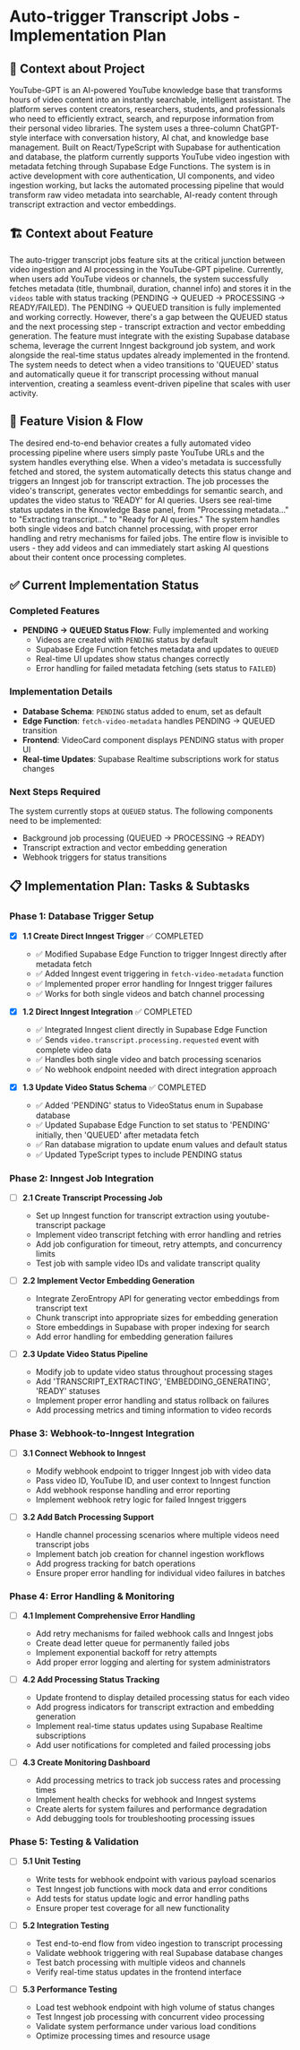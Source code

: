 # Auto-trigger Transcript Jobs - Implementation Plan

## 🧠 Context about Project

YouTube-GPT is an AI-powered YouTube knowledge base that transforms hours of video content into an instantly searchable, intelligent assistant. The platform serves content creators, researchers, students, and professionals who need to efficiently extract, search, and repurpose information from their personal video libraries. The system uses a three-column ChatGPT-style interface with conversation history, AI chat, and knowledge base management. Built on React/TypeScript with Supabase for authentication and database, the platform currently supports YouTube video ingestion with metadata fetching through Supabase Edge Functions. The system is in active development with core authentication, UI components, and video ingestion working, but lacks the automated processing pipeline that would transform raw video metadata into searchable, AI-ready content through transcript extraction and vector embeddings.

## 🏗️ Context about Feature

The auto-trigger transcript jobs feature sits at the critical junction between video ingestion and AI processing in the YouTube-GPT pipeline. Currently, when users add YouTube videos or channels, the system successfully fetches metadata (title, thumbnail, duration, channel info) and stores it in the `videos` table with status tracking (PENDING → QUEUED → PROCESSING → READY/FAILED). The PENDING → QUEUED transition is fully implemented and working correctly. However, there's a gap between the QUEUED status and the next processing step - transcript extraction and vector embedding generation. The feature must integrate with the existing Supabase database schema, leverage the current Inngest background job system, and work alongside the real-time status updates already implemented in the frontend. The system needs to detect when a video transitions to 'QUEUED' status and automatically queue it for transcript processing without manual intervention, creating a seamless event-driven pipeline that scales with user activity.

## 🎯 Feature Vision & Flow

The desired end-to-end behavior creates a fully automated video processing pipeline where users simply paste YouTube URLs and the system handles everything else. When a video's metadata is successfully fetched and stored, the system automatically detects this status change and triggers an Inngest job for transcript extraction. The job processes the video's transcript, generates vector embeddings for semantic search, and updates the video status to 'READY' for AI queries. Users see real-time status updates in the Knowledge Base panel, from "Processing metadata..." to "Extracting transcript..." to "Ready for AI queries." The system handles both single videos and batch channel processing, with proper error handling and retry mechanisms for failed jobs. The entire flow is invisible to users - they add videos and can immediately start asking AI questions about their content once processing completes.

## ✅ Current Implementation Status

### Completed Features
- **PENDING → QUEUED Status Flow**: Fully implemented and working
  - Videos are created with `PENDING` status by default
  - Supabase Edge Function fetches metadata and updates to `QUEUED`
  - Real-time UI updates show status changes correctly
  - Error handling for failed metadata fetching (sets status to `FAILED`)

### Implementation Details
- **Database Schema**: `PENDING` status added to enum, set as default
- **Edge Function**: `fetch-video-metadata` handles PENDING → QUEUED transition
- **Frontend**: VideoCard component displays PENDING status with proper UI
- **Real-time Updates**: Supabase Realtime subscriptions work for status changes

### Next Steps Required
The system currently stops at `QUEUED` status. The following components need to be implemented:
- Background job processing (QUEUED → PROCESSING → READY)
- Transcript extraction and vector embedding generation
- Webhook triggers for status transitions

## 📋 Implementation Plan: Tasks & Subtasks

### Phase 1: Database Trigger Setup
- [x] **1.1 Create Direct Inngest Trigger** ✅ COMPLETED
  - ✅ Modified Supabase Edge Function to trigger Inngest directly after metadata fetch
  - ✅ Added Inngest event triggering in `fetch-video-metadata` function
  - ✅ Implemented proper error handling for Inngest trigger failures
  - ✅ Works for both single videos and batch channel processing

- [x] **1.2 Direct Inngest Integration** ✅ COMPLETED
  - ✅ Integrated Inngest client directly in Supabase Edge Function
  - ✅ Sends `video.transcript.processing.requested` event with complete video data
  - ✅ Handles both single video and batch processing scenarios
  - ✅ No webhook endpoint needed with direct integration approach

- [x] **1.3 Update Video Status Schema** ✅ COMPLETED
  - ✅ Added 'PENDING' status to VideoStatus enum in Supabase database
  - ✅ Updated Supabase Edge Function to set status to 'PENDING' initially, then 'QUEUED' after metadata fetch
  - ✅ Ran database migration to update enum values and default status
  - ✅ Updated TypeScript types to include PENDING status

### Phase 2: Inngest Job Integration
- [ ] **2.1 Create Transcript Processing Job**
  - Set up Inngest function for transcript extraction using youtube-transcript package
  - Implement video transcript fetching with error handling and retries
  - Add job configuration for timeout, retry attempts, and concurrency limits
  - Test job with sample video IDs and validate transcript quality

- [ ] **2.2 Implement Vector Embedding Generation**
  - Integrate ZeroEntropy API for generating vector embeddings from transcript text
  - Chunk transcript into appropriate sizes for embedding generation
  - Store embeddings in Supabase with proper indexing for search
  - Add error handling for embedding generation failures

- [ ] **2.3 Update Video Status Pipeline**
  - Modify job to update video status throughout processing stages
  - Add 'TRANSCRIPT_EXTRACTING', 'EMBEDDING_GENERATING', 'READY' statuses
  - Implement proper error handling and status rollback on failures
  - Add processing metrics and timing information to video records

### Phase 3: Webhook-to-Inngest Integration
- [ ] **3.1 Connect Webhook to Inngest**
  - Modify webhook endpoint to trigger Inngest job with video data
  - Pass video ID, YouTube ID, and user context to Inngest function
  - Add webhook response handling and error reporting
  - Implement webhook retry logic for failed Inngest triggers

- [ ] **3.2 Add Batch Processing Support**
  - Handle channel processing scenarios where multiple videos need transcript jobs
  - Implement batch job creation for channel ingestion workflows
  - Add progress tracking for batch operations
  - Ensure proper error handling for individual video failures in batches

### Phase 4: Error Handling & Monitoring
- [ ] **4.1 Implement Comprehensive Error Handling**
  - Add retry mechanisms for failed webhook calls and Inngest jobs
  - Create dead letter queue for permanently failed jobs
  - Implement exponential backoff for retry attempts
  - Add proper error logging and alerting for system administrators

- [ ] **4.2 Add Processing Status Tracking**
  - Update frontend to display detailed processing status for each video
  - Add progress indicators for transcript extraction and embedding generation
  - Implement real-time status updates using Supabase Realtime subscriptions
  - Add user notifications for completed and failed processing jobs

- [ ] **4.3 Create Monitoring Dashboard**
  - Add processing metrics to track job success rates and processing times
  - Implement health checks for webhook and Inngest systems
  - Create alerts for system failures and performance degradation
  - Add debugging tools for troubleshooting processing issues

### Phase 5: Testing & Validation
- [ ] **5.1 Unit Testing**
  - Write tests for webhook endpoint with various payload scenarios
  - Test Inngest job functions with mock data and error conditions
  - Add tests for status update logic and error handling paths
  - Ensure proper test coverage for all new functionality

- [ ] **5.2 Integration Testing**
  - Test end-to-end flow from video ingestion to transcript processing
  - Validate webhook triggering with real Supabase database changes
  - Test batch processing with multiple videos and channels
  - Verify real-time status updates in the frontend interface

- [ ] **5.3 Performance Testing**
  - Load test webhook endpoint with high volume of status changes
  - Test Inngest job processing with concurrent video processing
  - Validate system performance under various load conditions
  - Optimize processing times and resource usage